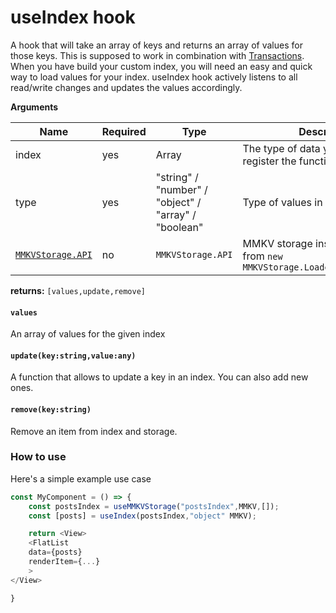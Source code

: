 # useIndex hook

A hook that will take an array of keys and returns an array of values for those keys. This is supposed to work in combination with [Transactions](transactionmanager.md). When you have build your custom index, you will need an easy and quick way to load values for your index. useIndex hook actively listens to all read/write changes and updates the values accordingly.

**Arguments**

| Name | Required | Type | Description |
|-------------------|----------|------------------------------------------------------|----------------------------------------------------------------------------|
| index | yes | Array | The type of data you want to register the function for. |
| type | yes | "string" / "number" / "object" / "array" / "boolean" | Type of values in index |
| [`MMKVStorage.API`](callbackapi.md) | no | `MMKVStorage.API` | MMKV storage instance created from `new MMKVStorage.Loader().initialize()` |

**returns:** `[values,update,remove]`

#### `values`

An array of values for the given index

#### `update(key:string,value:any)`

A function that allows to update a key in an index. You can also add new ones.

#### `remove(key:string)`

Remove an item from index and storage.

### How to use

Here's a simple example use case

```js
const MyComponent = () => {
    const postsIndex = useMMKVStorage("postsIndex",MMKV,[]);
    const [posts] = useIndex(postsIndex,"object" MMKV);

    return <View>
    <FlatList
    data={posts}
    renderItem={...}
    >
</View>

}
```
